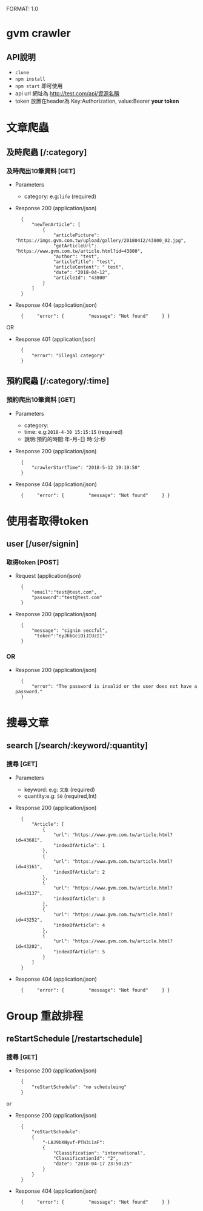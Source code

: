 FORMAT: 1.0
# gvm crawler

## API說明
* ``clone``
* ``npm install`` 
* ``npm start`` 即可使用
* api url 網址為 http://test.com/api/資源名稱 
* token 放置在header為 Key:Authorization, value:Bearer __your token__

# 文章爬蟲
 
## 及時爬蟲 [/:category] 
 
### 及時爬出10筆資料 [GET]
* Parameters
    * category: e.g:`life` (required) 

* Response 200 (application/json)

        {
            "newTenArticle": [
                {
                    "articlePicture": "https://imgs.gvm.com.tw/upload/gallery/20180412/43800_02.jpg",
                    "getArticleUrl": "https://www.gvm.com.tw/article.html?id=43800",
                    "author": "test",
                    "articleTitle": "test",
                    "articleContent": " test",
                    "date": "2018-04-12",
                    "articleId": "43800"
                }
            ]
        }
* Response 404 (application/json)
 
        {     "error": {         "message": "Not found"     } }

OR
* Response 401 (application/json)
 
        {
            "error": "illegal category"
        }

## 預約爬蟲 [/:category/:time] 

### 預約爬出10筆資料 [GET] 
* Parameters
    * category: 
    * time: e.g:`2018-4-30 15:15:15` (required) 
    * 說明:預約的時間:年-月-日 時:分:秒
* Response 200 (application/json)

        {
            "crawlerStartTime": "2018-5-12 19:19:50"
        }
* Response 404 (application/json)
 
        {     "error": {         "message": "Not found"     } }



# 使用者取得token

## user [/user/signin]
### 取得token [POST] 
* Request (application/json)

        {
            "email":"test@test.com",
            "password":"test@test.com"
        }

* Response 200 (application/json)

        {
            "message": "signin seccful",
             "token":"eyJhbGciOiJIUzI1"
        }
### OR

* Response 200 (application/json)

        {
            "error": "The password is invalid or the user does not have a password."
        }

#  搜尋文章

## search [/search/:keyword/:quantity]
### 搜尋 [GET] 
* Parameters
    * keyword: e.g: `文章` (required)  
    * quantity:e.g: `50` (required,Int) 
* Response 200 (application/json)

        {
            "Article": [
                {
                    "url": "https://www.gvm.com.tw/article.html?id=43681",
                    "indexOfArticle": 1
                },
                {
                    "url": "https://www.gvm.com.tw/article.html?id=43161",
                    "indexOfArticle": 2
                },
                {
                    "url": "https://www.gvm.com.tw/article.html?id=43137",
                    "indexOfArticle": 3
                },
                {
                    "url": "https://www.gvm.com.tw/article.html?id=43252",
                    "indexOfArticle": 4
                },
                {
                    "url": "https://www.gvm.com.tw/article.html?id=43202",
                    "indexOfArticle": 5
                }
            ]
        }
* Response 404 (application/json)
 
        {     "error": {         "message": "Not found"     } }

# Group 重啟排程

## reStartSchedule [/restartschedule]
### 搜尋 [GET] 

* Response 200 (application/json)

        {
            "reStartSchedule": "no scheduleing"
        }


or
* Response 200 (application/json)

        {
            "reStartSchedule": 
            {
                "-LAJ9bXNyvf-PTN3i1aF": 
                {
                    "Classification": "international",
                    "ClassificationId": "2",
                    "date": "2018-04-17 23:50:25"
                }
            }
        }

* Response 404 (application/json)
 
        {     "error": {         "message": "Not found"     } }
